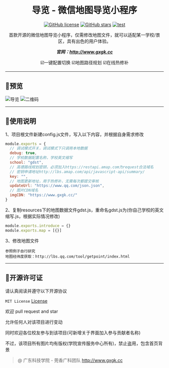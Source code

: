 <div align="center">
 <h1> 导览 - 微信地图导览小程序 </h1>

[![GitHub license](https://img.shields.io/github/license/gxgk/school-map)](https://github.com/gxgk/school-map/blob/master/LICENSE)
[![GitHub stars](https://img.shields.io/github/stars/gxgk/school-map)](https://github.com/gxgk/school-map/stargazers)
[![test](https://img.shields.io/badge/platform-微信小程序-green)]()

首款开源的微信地图导览小程序，仅需修改地图文件，就可以适配某一学校/景区，具有出色的用户体验。

***官网：http://www.gxgk.cc***

☑️一键配置切换  ☑️地图路径规划  ☑️在线热修补

</div>

---

## 🤩预览

![导览](https://qn.gxgk.cc/%E6%A0%A1%E5%9B%AD%E5%AF%BC%E8%A7%88/Screenshot.jpg)
![二维码](https://qn.gxgk.cc/%E6%A0%A1%E5%9B%AD%E5%AF%BC%E8%A7%88/qrcode.jpg)

---
## 📝使用说明

1、项目根文件新建config.js文件，写入以下内容，并根据自身需求修改

```js
module.exports = {
  // 调试模式开关，调试模式下只调用本地数据
  debug: true,
  // 学校数据配置名称，学校英文缩写
  school: "gdst",
  // 高德路线规划密钥，必须加入https://restapi.amap.com为request合法域名
  // 密钥申请地址http://lbs.amap.com/api/javascript-api/summary/
  key: "", 
  // 地图更新地址，用于热修补，无需每次都提交审核
  updateUrl: "https://www.qq.com/json.json",
  // 图片CDN域名
  imgCDN: "https://www.gxgk.cc/"
}
```

2、复制resources下的地图数据文件gdst.js，重命名gdst.js为(你自己学校的英文缩写.js，根据实际情况修改)

```js
module.exports.introduce = {}
module.exports.map = [{}]
``` 

3、修改地图文件

```
参照例子自行研究
地图经纬度获取：http://lbs.qq.com/tool/getpoint/index.html
``` 

---

## 📒开源许可证
 
请认真阅读并遵守以下开源协议

`MIT License` [License](https://github.com/gxgk/map/blob/master/LICENSE)

欢迎 pull request and star

允许任何人对该项目进行变动

同时欢迎各位校友参与到该项目(可新增关于界面加入参与贡献者名称)

不过，该项目所有图片均有版权(学院宣传服务中心所有)，禁止盗用，包含首页背景

> @ 广东科技学院 - 莞香广科团队 http://www.gxgk.cc
